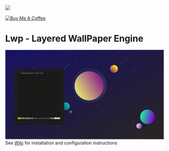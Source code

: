 [![](https://img.shields.io/github/downloads/jszczerbinsky/lwp/total.svg)](https://github.com/jszczerbinsky/lwp/releases/latest)

<a href="https://www.buymeacoffee.com/jszczerbinsky" target="_blank"><img src="https://cdn.buymeacoffee.com/buttons/v2/default-yellow.png" alt="Buy Me A Coffee" style="height: 60px !important;width: 217px !important;" ></a>

# Lwp - Layered WallPaper Engine

![](preview.gif)
See [Wiki](https://github.com/jszczerbinsky/lwp/wiki) for installation and configuration instructions
